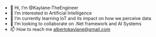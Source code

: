 - 👋 Hi, I’m @Kaylane-TheEngineer
- 👀 I’m interested in Artificial Intelligence
- 🌱 I’m currently learning IoT and its impact on how we perceive data 
- 💞️ I’m looking to collaborate on .Net framework and AI Systems
- 📫 How to reach me albertokaylane@gmail.com

<!---
Kaylane-TheEngineer/Kaylane-TheEngineer is a ✨ special ✨ repository because its `README.md` (this file) appears on your GitHub profile.
You can click the Preview link to take a look at your changes.
--->
